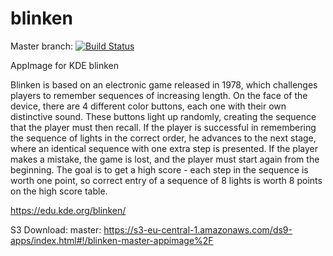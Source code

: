 # blinken
Master branch:
[![Build Status](http://aci.pangea.pub/job/blinken-master-appimage/badge/icon)](http://aci.pangea.pub/job/blinken-master-appimage/)

AppImage for KDE blinken

Blinken is based on an electronic game released in 1978, which challenges players to remember sequences of increasing length. On the face of the device, there are 4 different color buttons, each one with their own distinctive sound. These buttons light up randomly, creating the sequence that the player must then recall. If the player is successful in remembering the sequence of lights in the correct order, he advances to the next stage, where an identical sequence with one extra step is presented. If the player makes a mistake, the game is lost, and the player must start again from the beginning. The goal is to get a high score - each step in the sequence is worth one point, so correct entry of a sequence of 8 lights is worth 8 points on the high score table.

https://edu.kde.org/blinken/

S3 Download:
master:
https://s3-eu-central-1.amazonaws.com/ds9-apps/index.html#!/blinken-master-appimage%2F
